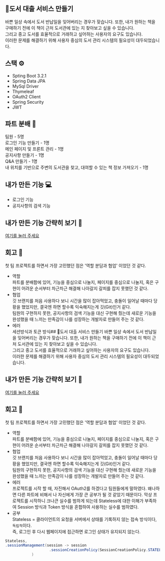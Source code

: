 ## 📝도서 대출 서비스 만들기
바쁜 일상 속에서 도서 반납일을 잊어버리는 경우가 잦습니다. 또한, 내가 원하는 책을 구매하기 전에 이 책이 근처 도서관에 있는 지 찾아보고 싶을 수 있습니다. <br>
그리고 중고 도서를 효율적으로 거래하고 싶어하는 사용자의 요구도 있습니다.<br> 
이러한 문제를 해결하기 위해 사용자 중심의 도서 관리 시스템의 필요성이 대두되었습니다.

## 스택 ⚙
* Spting Boot 3.2.1
* Spring Data JPA
* MySql Driver
* Thymeleaf
* OAuth2 Client
* Spring Security
* JWT

## 파트 분배 🙋
팀원 - 5명 <br>
로그인 기능 만들기 - 1명 <br>
메인 페이지 및 프론트 관리 - 1명 <br>
공지사항 만들기 - 1명 <br>
Q&A 만들기 - 1명 <br>
내 위치를 기반으로 주변의 도서관을 찾고, 대여할 수 있는 책 정보 가져오기 - 1명 <br>

## 내가 만든 기능 💻
* 로그인 기능 
* 공지사항의 검색 기능

## 내가 만든 기능 간략히 보기 👀
[여기를 눌러 주세요](https://github.com/mad-cost/Likelion_team6/blob/main/md/sixsenses.md "Click")

## 회고 🤔
첫 팀 프로젝트를 하면서 가장 고민했던 점은 '역할 분담과 협업' 이었던 것 같다. <br>
- 역할 <br>
파트를 분배함에 있어, 기능을 중심으로 나눌지, 페이지를 중심으로 나눌지, 혹은 구현이 어려운 순서부터 차근차근 해결해 나아갈지 갈피를 잡지 못했던 것 같다. <br>
- 협업 <br>
깃 브랜치를 처음 사용하다 보니 시간을 많이 잡아먹었고, 충돌이 일어날 때마다 당황을 했었지만, 결국엔 하면 할수록 익숙해지는게 깃(Git)인거 같다. <br>
팀원의 구현하지 못한, 공지사항의 검색 기능을 대신 구현해 줬는데 새로운 기능을 완성했을 때 느끼는 만족감이 나를 성장하는 개발자로 만들어 주는 것 같다. <br>
- 에러<br>
세션방식과 토큰 방식## 📝도서 대출 서비스 만들기
바쁜 일상 속에서 도서 반납일을 잊어버리는 경우가 잦습니다. 또한, 내가 원하는 책을 구매하기 전에 이 책이 근처 도서관에 있는 지 찾아보고 싶을 수 있습니다. <br>
그리고 중고 도서를 효율적으로 거래하고 싶어하는 사용자의 요구도 있습니다.<br> 
이러한 문제를 해결하기 위해 사용자 중심의 도서 관리 시스템의 필요성이 대두되었습니다.

## 내가 만든 기능 간략히 보기 👀
[여기를 눌러 주세요](https://github.com/mad-cost/Likelion_team6/blob/main/md/sixsenses.md "Click")

## 회고 🤔
첫 팀 프로젝트를 하면서 가장 고민했던 점은 '역할 분담과 협업' 이었던 것 같다. <br>
- 역할 <br>
파트를 분배함에 있어, 기능을 중심으로 나눌지, 페이지를 중심으로 나눌지, 혹은 구현이 어려운 순서부터 차근차근 해결해 나아갈지 갈피를 잡지 못했던 것 같다. <br>
- 협업 <br>
깃 브랜치를 처음 사용하다 보니 시간을 많이 잡아먹었고, 충돌이 일어날 때마다 당황을 했었지만, 결국엔 하면 할수록 익숙해지는게 깃(Git)인거 같다. <br>
팀원의 구현하지 못한, 공지사항의 검색 기능을 대신 구현해 줬는데 새로운 기능을 완성했을 때 느끼는 만족감이 나를 성장하는 개발자로 만들어 주는 것 같다. <br>
- 에러<br>
프로젝트를 시작 할 때, 자진해서 OAuth2를 하겠다고 팀원들에게 말하였다. 왜나하면 다른 파트에 비해서 나 자신에게 가장 큰 공부가 될 것 같았기 때문이다.
막상 프로젝트를 시작하니 크나큰 실수를 범하게 되는데 Stateless에 대한 이해가 부족하여 Session 방식과 Token 방식을 혼합하여 사용하는 실수를 범하였다. <br>
- 공부 <br>
Stateless = 클라이언트의 요청을 서버에서 상태를 기록하지 않는 접속 방식이다, `독립적`이다.<br>
즉, 로그인 후 다시 웹페이지에 접근하면 로그인 상태가 유지되지 않는다.
```java
Stateless, 
.sessionManagement(session -> session
                    .sessionCreationPolicy(SessionCreationPolicy.STATELESS)
            )
```

